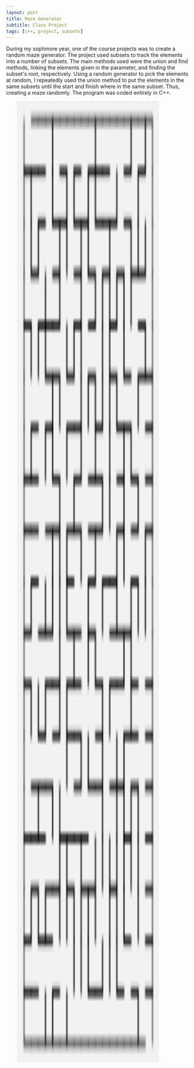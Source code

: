 ```yaml
---
layout: post
title: Maze Generator
subtitle: Class Project
tags: [c++, project, subsets]
---
```



During my sophmore year, one of the course projects was to create a random maze generator. The project used subsets to track the elements into a number of subsets. The main methods used were the union and find methods, linking the elements given in the parameter, and finding the subset's root, respectively. Using a random generator to pick the elements at random, I repeatedly used the union method to put the elements in the same subsets until the start and finish where in the same subset. Thus, creating a maze randomly. The program was coded entirely in C++. 

<img src="/assets/img/mazeImage.png" alt="Picture of a Maze" style="width: 40vw; height: 65vh; margin-left: 3vw; margin-right: auto"/>
